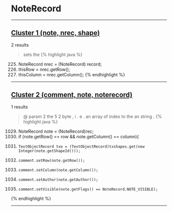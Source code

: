 # NoteRecord

***

## [Cluster 1 (note, nrec, shape)](./1)
2 results
> sets the 
{% highlight java %}
225. NoteRecord nrec = (NoteRecord) record;
227. thisRow = nrec.getRow();
228. thisColumn = nrec.getColumn();
{% endhighlight %}

***

## [Cluster 2 (comment, note, noterecord)](./2)
1 results
> @ param 2 the 5 2 byte , i . e . an array of index to the an string . 
{% highlight java %}
1029. NoteRecord note = (NoteRecord)rec;
1030. if (note.getRow() == row && note.getColumn() == column){
1031.     TextObjectRecord txo = (TextObjectRecord)txshapes.get(new Integer(note.getShapeId()));
1033.     comment.setRow(note.getRow());
1034.     comment.setColumn(note.getColumn());
1035.     comment.setAuthor(note.getAuthor());
1036.     comment.setVisible(note.getFlags() == NoteRecord.NOTE_VISIBLE);
{% endhighlight %}

***

